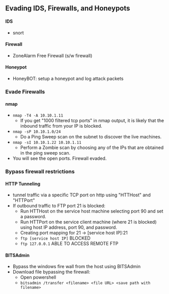## Evading IDS, Firewalls, and Honeypots

#### IDS
- snort

#### Firewall
- ZoneAlarm Free Firewall (s/w firewall)

#### Honeypot
- HoneyBOT: setup a honeypot and log attack packets

### Evade Firewalls

#### nmap
- `nmap -T4 -A 10.10.1.11` 
  - If you get "1000 filtered tcp ports" in nmap output, it is likely that the inbound traffic from your IP is blocked.
- `nmap -sP 10.10.1.0/24`
  - Do a Ping Sweep scan on the subnet to discover the live machines.
- `nmap -sI 10.10.1.22 10.10.1.11`
  - Perform a Zombie scan by choosing any of the IPs that are obtained in the ping sweep scan.
- You will see the open ports. Firewall evaded.

### Bypass firewall restrictions

#### HTTP Tunneling
- tunnel traffic via a specific TCP port on http using "HTTHost" and "HTTPort"
- If outbound traffic to FTP port 21 is blocked:
  - Run HTTHost on the service host machine selecting port 90 and set a password.
  - Run HTTPort on the service client machine (where 21 is blocked) using host IP address, port 90, and password.
  - Creating port mapping for 21 -> [service host IP]:21
  - `ftp [service host IP]` BLOCKED
  - `ftp 127.0.0.1` ABLE TO ACCESS REMOTE FTP

#### BITSAdmin
- Bypass the windows fire wall from the host using BITSAdmin
- Download file bypassing the firewall:
  - Open powershell
  - `bitsadmin /transfer <filename> <file URL> <save path with filename>`